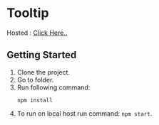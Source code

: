 # Tooltip

Hosted : [Click Here..](http://rohan-sharma.me/Tooltip-react/)

## Getting Started

1. Clone the project.
2. Go to folder.
3. Run following command:
   ```
   npm install
   ```
4. To run on local host run command: `npm start`.
